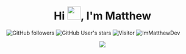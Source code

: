 
<h1 align="center">Hi <img src="https://media.giphy.com/media/hvRJCLFzcasrR4ia7z/giphy.gif" width="35">, I'm Matthew</h1>

![GitHub followers](https://img.shields.io/github/followers/ImMatthewDev?style=social) ![GitHub User's stars](https://img.shields.io/github/stars/ImMatthewDev?style=social) ![Visitor](https://visitor-badge.laobi.icu/badge?page_id=ImMatthewDev.repoName) <img src="https://komarev.com/ghpvc/?username=ImMatthewDev" alt="ImMatthewDev" />

<p align="center">
	<a href="https://github.com/Bouaskaoun">
		<img src="https://readme-typing-svg.herokuapp.com?lines=In+process;&center=true&width=380&height=45">
	</a>
</p>

